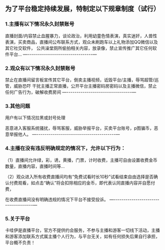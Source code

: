 ## 为了平台稳定持续发展，特制定以下规章制度（试行）


### 1.主播有以下情况永久封禁账号

直播封面/内容禁止血腥暴力，谈论政治，利用幼童色情表演，真实迷奸，人兽性表演，买卖商品，直播间公布联系方式，观众未刷跑车以上礼物添加QQ微信以及其它社交软件，
公共澡堂厕所偷拍相关内容，放录像，禁止宣传推广其它任何软件平台...
—---------------------------------—


### 2.观众有以下情况永久封禁账号

禁止在直播间留言板宣传其它平台，倒卖主播视频，诋毁平台/主播，辱骂超管/巡管，威胁恐吓 干扰主播正常直播，公开平台主播密码房密码以及主播微信，禁止任何广告行为，破解收费房间
—---------------------------------—


### 3.其他问题

用户有以下情况拉黑或封号处理

恶意进入客服系统骚扰，辱骂客服，威胁举报平台，买卖平台账号，p图骗币，恶意举报他人。
—----------------------------------------—


### 4.主播在没有违反明确规定的情况下，允许以下行为：

（1）直播间允许绿，彩，诱，黄播，门票，计时收费，主播可自由设置收费金币数量，直播内容，直播时间等...

（2）观众进入所有收费直播间均有“免费试看时长10秒”试看结束自由选择是否确认付费观看，如点击“确认”将会扣除相应的金币，即代表认同直播内容并自愿付费，

在收费直播间没有明确违规的情况下平台不接受投诉。
—-------------------------------------—

### 5.关于平台

卡哇伊是直播平台，官方不提供约会服务，不参与主播和游客一切线下活动，主播和游客添加联系方式属主播个人行为，与平台无关，如有任何损失后果自行承担，平台概不负责！

